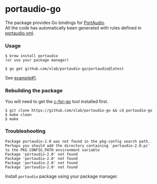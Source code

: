 portaudio-go
============

The package provides Go bindings for [PortAudio](http://www.portaudio.com). <br/>
All the code has automatically been generated with rules defined in [portaudio.yml](/portaudio.yml).

### Usage

```
$ brew install portaudio
(or use your package manager)

$ go get github.com/xlab/portaudio-go/portaudio@latest
```

See [example#1](https://github.com/xlab/alac-go/blob/master/cmd/alac-player/main.go).

### Rebuilding the package

You will need to get the [c-for-go](https://github.com/xlab/c-for-go) tool installed first.

```
$ git clone https://github.com/xlab/portaudio-go && cd portaudio-go
$ make clean
$ make
```

### Troubleshooting

```
Package portaudio-2.0 was not found in the pkg-config search path.
Perhaps you should add the directory containing `portaudio-2.0.pc'
to the PKG_CONFIG_PATH environment variable
Package 'portaudio-2.0' not found
Package 'portaudio-2.0' not found
Package 'portaudio-2.0' not found
Package 'portaudio-2.0' not found
```

Install `portaudio` package using your package manager.
